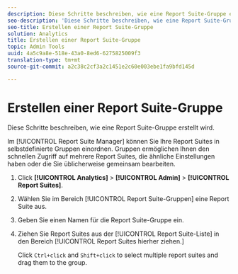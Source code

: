 ```yaml
---
description: Diese Schritte beschreiben, wie eine Report Suite-Gruppe erstellt wird.
seo-description: 'Diese Schritte beschreiben, wie eine Report Suite-Gruppe erstellt wird. '
seo-title: Erstellen einer Report Suite-Gruppe
solution: Analytics
title: Erstellen einer Report Suite-Gruppe
topic: Admin Tools
uuid: 4a5c9a8e-518e-43a0-8ed6-6275825009f3
translation-type: tm+mt
source-git-commit: a2c38c2cf3a2c1451e2c60e003ebe1fa9bfd145d

---
```



# Erstellen einer Report Suite-Gruppe

Diese Schritte beschreiben, wie eine Report Suite-Gruppe erstellt wird.

Im [!UICONTROL Report Suite Manager] können Sie Ihre Report Suites in selbstdefinierte Gruppen einordnen. Gruppen ermöglichen Ihnen den schnellen Zugriff auf mehrere Report Suites, die ähnliche Einstellungen haben oder die Sie üblicherweise gemeinsam bearbeiten.

1. Click **[!UICONTROL Analytics]** &gt; **[!UICONTROL Admin]** &gt; **[!UICONTROL Report Suites]**.
1. Wählen Sie im Bereich [!UICONTROL Report Suite-Gruppen] eine Report Suite aus.
1. Geben Sie einen Namen für die Report Suite-Gruppe ein.
1. Ziehen Sie Report Suites aus der [!UICONTROL Report Suite-Liste] in den Bereich [!UICONTROL Report Suites hierher ziehen.]

   Click `Ctrl+click` and `Shift+click` to select multiple report suites and drag them to the group.
